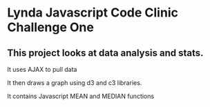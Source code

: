 # Lynda Javascript Code Clinic Challenge One

## This project looks at data analysis and stats.

It uses AJAX to pull data

It then draws a graph using d3 and c3 libraries.

It contains Javascript MEAN and MEDIAN functions
